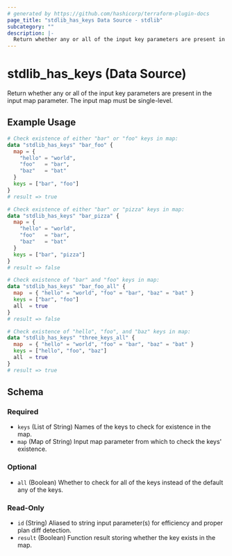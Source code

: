 ```yaml
---
# generated by https://github.com/hashicorp/terraform-plugin-docs
page_title: "stdlib_has_keys Data Source - stdlib"
subcategory: ""
description: |-
  Return whether any or all of the input key parameters are present in the input map parameter. The input map must be single-level.
---
```


# stdlib_has_keys (Data Source)

Return whether any or all of the input key parameters are present in the input map parameter. The input map must be single-level.

## Example Usage

```terraform
# Check existence of either "bar" or "foo" keys in map:
data "stdlib_has_keys" "bar_foo" {
  map = {
    "hello" = "world",
    "foo"   = "bar",
    "baz"   = "bat"
  }
  keys = ["bar", "foo"]
}
# result => true

# Check existence of either "bar" or "pizza" keys in map:
data "stdlib_has_keys" "bar_pizza" {
  map = {
    "hello" = "world",
    "foo"   = "bar",
    "baz"   = "bat"
  }
  keys = ["bar", "pizza"]
}
# result => false

# Check existence of "bar" and "foo" keys in map:
data "stdlib_has_keys" "bar_foo_all" {
  map  = { "hello" = "world", "foo" = "bar", "baz" = "bat" }
  keys = ["bar", "foo"]
  all  = true
}
# result => false

# Check existence of "hello", "foo", and "baz" keys in map:
data "stdlib_has_keys" "three_keys_all" {
  map  = { "hello" = "world", "foo" = "bar", "baz" = "bat" }
  keys = ["hello", "foo", "baz"]
  all  = true
}
# result => true
```

<!-- schema generated by tfplugindocs -->
## Schema

### Required

- `keys` (List of String) Names of the keys to check for existence in the map.
- `map` (Map of String) Input map parameter from which to check the keys' existence.

### Optional

- `all` (Boolean) Whether to check for all of the keys instead of the default any of the keys.

### Read-Only

- `id` (String) Aliased to string input parameter(s) for efficiency and proper plan diff detection.
- `result` (Boolean) Function result storing whether the key exists in the map.
